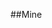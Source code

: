<!--
.. title: acid_base05
.. slug: acid_base05
.. date: 2023-02-17 22:34:00 UTC
.. tags: 
.. category: 
.. link: 
.. description: 
.. type: text
-->

##Mine
<script src="../../assets/js/muller_plathe_plot.js" id="376ce056-0d60-4c99-a3c4-3eae5f9e5ee0"></script>